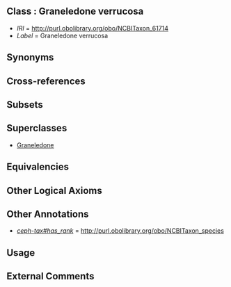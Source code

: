 
## Class : Graneledone verrucosa

 * *IRI* = http://purl.obolibrary.org/obo/NCBITaxon_61714
 * *Label* = Graneledone verrucosa

## Synonyms


## Cross-references


## Subsets


## Superclasses

 * [Graneledone](../../NCBITaxon/13/NCBITaxon_61713.md)

## Equivalencies


## Other Logical Axioms


## Other Annotations

 * *[ceph-tax#has_rank](../../ceph-tax#has/nk/ceph-tax#has_rank.md)* = http://purl.obolibrary.org/obo/NCBITaxon_species

## Usage


## External Comments


